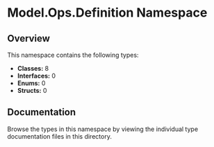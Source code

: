 # Model.Ops.Definition Namespace

## Overview

This namespace contains the following types:

- **Classes:** 8
- **Interfaces:** 0
- **Enums:** 0
- **Structs:** 0

## Documentation

Browse the types in this namespace by viewing the individual type documentation files in this directory.

